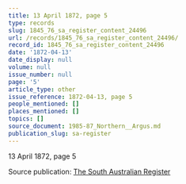 ```yaml
---
title: 13 April 1872, page 5
type: records
slug: 1845_76_sa_register_content_24496
url: /records/1845_76_sa_register_content_24496/
record_id: 1845_76_sa_register_content_24496
date: '1872-04-13'
date_display: null
volume: null
issue_number: null
page: '5'
article_type: other
issue_reference: 1872-04-13, page 5
people_mentioned: []
places_mentioned: []
topics: []
source_document: 1985-87_Northern__Argus.md
publication_slug: sa-register
---
```


13 April 1872, page 5

Source publication: [The South Australian Register](/publications/sa-register/)
